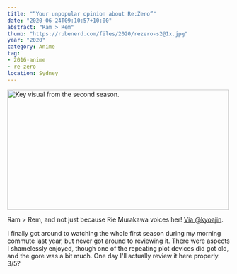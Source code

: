 ```yaml
---
title: "“Your unpopular opinion about Re:Zero”"
date: "2020-06-24T09:10:57+10:00"
abstract: "Ram > Rem"
thumb: "https://rubenerd.com/files/2020/rezero-s2@1x.jpg"
year: "2020"
category: Anime
tag:
- 2016-anime
- re-zero
location: Sydney
---
```

<p><img src="https://rubenerd.com/files/2020/rezero-s2@1x.jpg" srcset="https://rubenerd.com/files/2020/rezero-s2@1x.jpg 1x, https://rubenerd.com/files/2020/rezero-s2@2x.jpg 2x" alt="Key visual from the second season." style="width:500px; height:271px;" /></p>

Ram > Rem, and not just because Rie Murakawa voices her! [Via @kyoajin](https://twitter.com/kyoajin/status/1274149732479315968).

I finally got around to watching the whole first season during my morning commute last year, but never got around to reviewing it. There were aspects I shamelessly enjoyed, though one of the repeating plot devices did got old, and the gore was a bit much. One day I'll actually review it here properly. 3/5?

